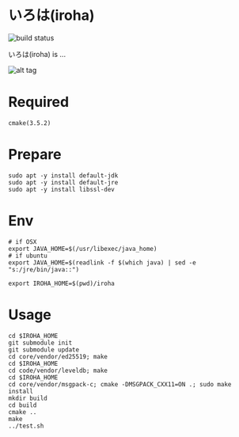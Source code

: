 
# いろは(iroha)
![build status](https://circleci.com/gh/soramitsu/iroha.svg?style=shield&circle-token=80f2601e3bfb42d001e87728326659a0c96e0398)

 いろは(iroha) is ...

 ![alt tag](https://github.com/soramitsu/iroha/raw/feature/sumeragi/LGTM.gif)

# Required
```
cmake(3.5.2)
```

# Prepare
```
sudo apt -y install default-jdk
sudo apt -y install default-jre 
sudo apt -y install libssl-dev
```

# Env
```
# if OSX
export JAVA_HOME=$(/usr/libexec/java_home)
# if ubuntu
export JAVA_HOME=$(readlink -f $(which java) | sed -e "s:/jre/bin/java::")

export IROHA_HOME=$(pwd)/iroha
```

# Usage
```
cd $IROHA_HOME
git submodule init 
git submodule update
cd core/vendor/ed25519; make
cd $IROHA_HOME
cd code/vendor/leveldb; make
cd $IROHA_HOME
cd core/vendor/msgpack-c; cmake -DMSGPACK_CXX11=ON .; sudo make install
mkdir build
cd build
cmake ..
make 
../test.sh
```

